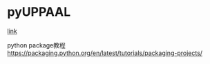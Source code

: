 # pyUPPAAL

[link](https://www.yuque.com/docs/share/befff524-05cf-4276-be93-e507b65e6c73?)

python package教程
https://packaging.python.org/en/latest/tutorials/packaging-projects/